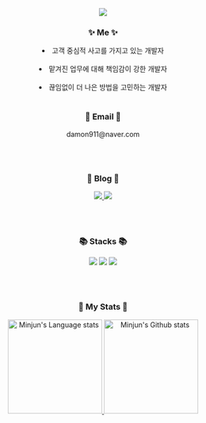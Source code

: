 <div align="center">
 
  <img src="https://capsule-render.vercel.app/api?type=waving&fontColor=703ee5&text=MinJun's%20GitHub&height=200&fontSize=60&desc=Welcome!&descAlignY=75&descAlign=70"/>
  
  <h3>✨ Me ✨</h3>
  <p>
    <li> 고객 중심적 사고를 가지고 있는 개발자 </li></br>
    <li> 맡겨진 업무에 대해 책임감이 강한 개발자</li></br>
    <li>끊임없이 더 나은 방법을 고민하는 개발자</li></br>
  </p>
  
  <h3>📧 Email 📧</h3>
  damon911@naver.com
  
  </br></br>
  
  <h3>📖 Blog 📖</h3>
  <a href="https://damon-911.tistory.com" target="_blank">
    <img src="https://img.shields.io/badge/Tistory-535D6C?style=for-the-badge&logo=Tistory&logoColor=white"/>
  </a>
  <a href="https://damon911.notion.site/dc1729da68c84dc0a55366affca60db8" target="_blank">
    <img src="https://img.shields.io/badge/Notion-000000?style=for-the-badge&logo=Notion&logoColor=white"/>
  </a>

  </br></br>

  <h3>📚 Stacks 📚</h3>
  <img src="https://img.shields.io/badge/Java-007396?style=for-the-badge&logo=OpenJDK&logoColor=white"/>
  <img src="https://img.shields.io/badge/Kotlin-7F52FF?style=for-the-badge&logo=Kotlin&logoColor=white"/>
  <img src="https://img.shields.io/badge/Android-3DDC84?style=for-the-badge&logo=Android&logoColor=white"/>

  </br></br>
  
  <h3>👑 My Stats 👑</h3>
  <a href="https://github.com/anuraghazra/github-readme-stats">
    <img height=190 src="https://github-readme-stats-git-masterrstaa-rickstaa.vercel.app/api/top-langs/?username=damon-911&layout=compact&role=owner,collaborator&langs_count=6&hide_border=true&include_orgs=true&theme=tokyonight" alt="Minjun's Language stats" />
  </a>
  <a href="https://github.com/anuraghazra/github-readme-stats">
    <img height=190 src="https://github-readme-stats-git-masterrstaa-rickstaa.vercel.app/api?username=damon-911&role=owner,collaborator&show_icons=true&count_private=true&card_width=300&include_all_commits=true&include_orgs=true&theme=tokyonight" alt="Minjun's Github stats" />
  </a>
 
</div>
